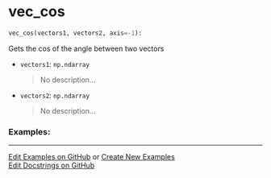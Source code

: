 # <a id="McUtils.Numputils.VectorOps.vec_cos">vec_cos</a>

```python
vec_cos(vectors1, vectors2, axis=-1): 
```
Gets the cos of the angle between two vectors
- `vectors1`: `np.ndarray`
    >No description...
- `vectors2`: `np.ndarray`
    >No description... 

### Examples: 


___

[Edit Examples on GitHub](https://github.com/McCoyGroup/References/edit/gh-pages/Documentation/examples/McUtils/Numputils/VectorOps/vec_cos.md) or 
[Create New Examples](https://github.com/McCoyGroup/References/new/gh-pages/?filename=Documentation/examples/McUtils/Numputils/VectorOps/vec_cos.md) <br/>
[Edit Docstrings on GitHub](https://github.com/McCoyGroup/McUtils/edit/master/Numputils/VectorOps.py?message=Update%20Docs)